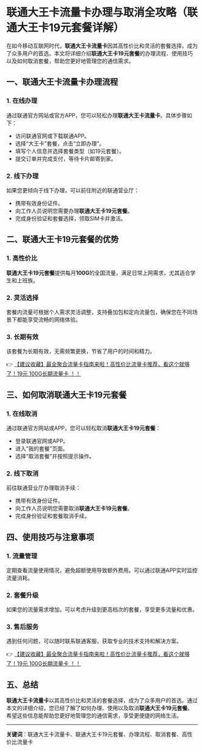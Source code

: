 # 联通大王卡流量卡办理与取消全攻略（联通大王卡19元套餐详解）

在如今移动互联网时代，**联通大王卡流量卡**因其高性价比和灵活的套餐选择，成为了众多用户的首选。本文将详细介绍**联通大王卡19元套餐**的办理流程、使用技巧以及如何取消套餐，帮助您更好地管理您的通信需求。

## 一、联通大王卡流量卡办理流程

### 1. 在线办理
通过联通官方网站或官方APP，您可以轻松办理**联通大王卡流量卡**。具体步骤如下：
- 访问联通官网或下载联通APP。
- 选择“大王卡”套餐，点击“立即办理”。
- 填写个人信息并选择套餐类型（如19元套餐）。
- 提交订单并完成支付，等待卡片邮寄到家。

### 2. 线下办理
如果您更倾向于线下办理，可以前往附近的联通营业厅：
- 携带有效身份证件。
- 向工作人员说明您需要办理**联通大王卡19元套餐**。
- 完成身份验证和套餐选择，领取SIM卡并激活。

## 二、联通大王卡19元套餐的优势

### 1. 高性价比
**联通大王卡19元套餐**提供每月**100G**的全国流量，满足日常上网需求，尤其适合学生和上班族。

### 2. 灵活选择
套餐内流量可根据个人需求灵活调整，支持叠加包和定向流量包，确保您在不同场景下都能享受流畅的网络体验。

### 3. 长期有效
该套餐为长期有效，无需频繁更换，节省了用户的时间和精力。

👉 [【建议收藏】最全聚合流量卡指南来啦！高性价比流量卡推荐，看这个就够了！19元 100G长期流量卡 ！！](https://bit.ly/Liuliangka)

## 三、如何取消联通大王卡19元套餐

### 1. 在线取消
通过联通官方网站或APP，您可以轻松取消**联通大王卡19元套餐**：
- 登录联通官网或APP。
- 进入“我的套餐”页面。
- 选择“取消套餐”并按照提示操作。

### 2. 线下取消
前往联通营业厅办理取消手续：
- 携带有效身份证件。
- 向工作人员说明您需要取消**联通大王卡19元套餐**。
- 完成身份验证和套餐取消手续。

## 四、使用技巧与注意事项

### 1. 流量管理
定期查看流量使用情况，避免超额使用导致额外费用。可以通过联通APP实时监控流量消耗。

### 2. 套餐升级
如果您的流量需求增加，可以考虑升级到更高档次的套餐，享受更多流量和优惠。

### 3. 售后服务
遇到任何问题，可以随时联系联通客服，获取专业的技术支持和解决方案。

👉 [【建议收藏】最全聚合流量卡指南来啦！高性价比流量卡推荐，看这个就够了！19元 100G长期流量卡 ！！](https://bit.ly/Liuliangka)

## 五、总结

**联通大王卡流量卡**以其高性价比和灵活的套餐选择，成为了众多用户的首选。通过本文的详细介绍，您已经了解了如何办理、使用以及取消**联通大王卡19元套餐**。希望这些信息能帮助您更好地管理您的通信需求，享受更便捷的网络生活。

---

**关键词**：联通大王卡流量卡、联通大王卡19元套餐、办理流程、取消套餐、高性价比流量卡